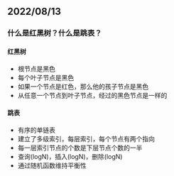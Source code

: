 ## 2022/08/13

### 什么是红黑树？什么是跳表？

#### 红黑树

- 根节点是黑色
- 每个叶子节点是黑色
- 如果一个节点是红色，那么他的孩子节点是黑色
- 从任意一个节点到叶子节点，经过的黑色节点是一样的

#### 跳表

- 有序的单链表
- 建立了多级索引，每层索引，每个节点有两个指向
- 每一层索引节点的个数是下层节点个数的一半
- 查询(logN)，插入(logN)，删除(logN)
- 通过随机函数维持平衡性

## 